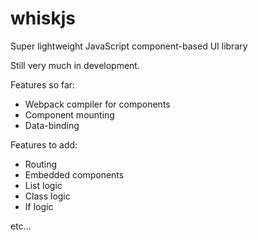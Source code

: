 # whiskjs
Super lightweight JavaScript component-based UI library

Still very much in development.

Features so far:
  - Webpack compiler for components
  - Component mounting
  - Data-binding

Features to add:
  - Routing
  - Embedded components
  - List logic
  - Class logic
  - If logic
  
  etc...
